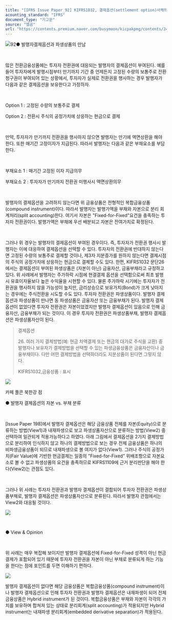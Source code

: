 ```yaml
---
title: "[IFRS Issue Paper_92] KIFRS1032, 결제옵션(settlement option)사채의 자본, 부채 분류 ②"
acounting_standard: "IFRS"
document_type: "기고문"
source: "엘곰"
url: "https://contents.premium.naver.com/busymoon/kicpakpmg/contents/240502172451806mv"
---
```

![](https://n2.news.naver.com/l.gif?type=content)92● 발행자결제옵션과 파생상품의 만남

​

많은 전환금융상품에는 투자자 전환권에 대응되는 발행자의 결제옵션이 부여된다. 예를 들어 투자자에게 발행시점부터 만기까지 기간 중 언제든지 고정된 수량의 보통주로 전환청구권이 부여되어 있는 상황에서, 투자자가 실제로 전환권을 행사하는 경우 발행자가 다음과 같은 결제옵션을 보유한다고 가정하자.

​

Option 1 : 고정된 수량의 보통주로 결제

Option 2 : 전환시 주식의 공정가치에 상응하는 현금으로 결제

​

만약, 투자자가 만기까지 전환권을 행사하지 않으면 발행자는 만기에 액면상환을 해야 한다. 또한 매기간 고정이자가 지급된다. 따라서 발행자는 다음과 같은 부채요소를 부담한다.

​

부채요소 1 : 매기간 고정된 이자 지급의무

부채요소 2 : 투자자가 만기까지 전환권 미행사시 액면상환의무

​

발행자의 결제옵션을 고려하지 않는다면 위 금융상품은 전형적인 복합금융상품(compound instrument)이다. 따라서 발행자는 발행가액을 부채와 자본으로 분리 회계처리(split accounting)한다. 여기서 자본은 "Fixed-for-Fixed"요건을 충족하는 투자자 전환권이다. 발행가액은 부채에 우선 배분되고 자본은 잔여가치로 확정된다.

​

그러나 위 경우는 발행자의 결제옵션이 부여된 경우이다. 즉, 투자자가 전환권 행사시 발행자는 이에 대응하여 결제옵션을 선택할 수 있다. 투자자의 전환권에 반대하지 않는다면 고정된 수량의 보통주로 결제할 것이나, 제3자 지분증가를 원하지 않는다면 결제시점의 주식의 공정가치에 상응하는 현금으로 결제할 수도 있다. 한편, KIFRS1032 문단26에서는 결제옵션이 부여된 파생상품은 (자본이 아닌) 금융자산, 금융부채라고 규정하고 있다. 위 사례에서 발행자는 주가하락 시점에 현결결제 옵션을 선택함으로써 최초 발행시 유효이자율보다 높은 수익율을 시현할 수 있다. 물론 주가하락 시기에는 투자자가 전환권을 행사하지 않을 가능성이 높지만, 금리상승으로 보유가치(Bond)가 크게 낮아지는 경우에는 주식전환을 시도할 수도 있다. 투자자 전환권은 파생상품이다. 발행자 결제옵션과 파생상품이 만나면 동 파생상품은 금융자산 또는 금융부채가 된다. 발행자 결제옵션이 없었다면 투자자 전환권은 자본이었겠지만 발행자 결제옵션이 있음으로 인해 금융자산, 금융부채가 되는 것이다. 이 경우 투자자 전환권은 파생상품부채, 발행자 결제옵션은 파생상품자산이 된다.

> 결제옵션
> 
> 26\. 여러 가지 결제방법(예: 현금 차액결제 또는 현금의 대가로 주식을 교환) 중 발행자나 보유자가 결제방법을 선택할 수 있는 파생금융상품은 금융자산이나 금융부채이다. 다만 어떤 결제방법을 선택하더라도 지분상품이 된다면 그렇지 않다.
> 
> KIFRS1032,금융상품 : 표시

![](https://dthumb-phinf.pstatic.net/dthumb?src=%22https://postfiles.pstatic.net/MjAyNDAzMTBfMTcz/MDAxNzEwMDM2MDI3MDI2.RE9EF5LlSDFl66AgbKHWMB9gJKajcPYTXMGet0S7pK0g.lqqbmstjUtiUOeOJ2fWer81xwl-kMNRZ-lw5DjKz5lQg.JPEG/20240309_163734.jpg?type=w773%22&service=scs&type=w800)

카페 풀콘 북한강 점

● 발행자 결제옵션의 자본 vs. 부채 분류

​

\[Issue Paper 198\]에서 발행자 결제옵션은 해당 금융상품 전체를 자본(Equity)으로 분류하는 방법(View1)과 내재파생으로 보고 파생상품자산으로 분류하는 방법(View2) 중 선택하여 일관되게 적용가능하다고 하였다. 아래 그림에서 결제옵션을 2가지 결제방법으로 분리하여 인식하지 않고 하나의 결제방법으로 보는 경우 전체 금융상품은 하나의 비파생금융상품이 되므로 내재파생으로 볼 여지가 없다(View1). 그러나 주식의 공정가치(Fair Value)에 기반한 현금결제는 일종의 "Fixed-for-Fixed" 위배조항으로 자본요소로 볼 수 없고 파생상품의 요건을 충족하므로 KIFRS1109에 근거 분리판단을 해야 한다(View2)는 관점도 있다.

​

그러나 위 사례는 투자자 전환권과 발행자 결제옵션이 결합되어 투자자 전환권은 파생상품부채로, 발행자 결제옵션은 파생상품자산으로 분류된다. 따라서 발행자 관점에서는 View2와 대응될 것이다.

![](https://dthumb-phinf.pstatic.net/dthumb?src=%22https://postfiles.pstatic.net/MjAyNDAzMDlfMTU2/MDAxNzA5OTc5Njg1NzE1._-gAYcixGGUgsVCe8vNIk50EuT7qhOyVXkm-Yf83w2sg.9EdiwdfENB-El06RpTjxDIOfal0PDAXi4FTiXUxPqC0g.PNG/image.png?type=w773%22&service=scs&type=w800)

​

● View & Opinion

​

위 사례는 매우 복잡해 보이지만 발행자 결제옵션에 Fixed-for-Fixed 성격이 아닌 현금결제가 포함되어 있기 때문에 투자자 전환권을 자본이 아닌 부채로 분류되게 하는 기능을 한다는 점에 포인트를 두면 이해하기 편하다.

![](https://dthumb-phinf.pstatic.net/dthumb?src=%22https://postfiles.pstatic.net/MjAyNDAzMTBfMTE5/MDAxNzEwMDM2ODI0NTkx.i3G16FBzc1KNCybPf46rMK0StW8v_0mqxNb0M6FH_-Ig.00wKevSJjdSNah4tgM5XDOU_9RZLz1cnaOxuIqtAg80g.PNG/image.png?type=w773%22&service=scs&type=w800)

발행자 결제옵션이 없다면 해당 금융상품은 복합금융상품(compound instrument)이나 발행자 결제옵션으로 인해 투자자 전환권과 발행자 결제옵션은 내재파생이 되어 전체 금융상품은 Hybrid instrument가 된 것이다. 복합금융상품은 부채와 자본이 각각의 가치를 보유하며 합쳐져 있는 상태로 분리회계(split accounting)가 적용되지만 Hybrid instrument는 내재파생 분리회계(embedded derivative separation)가 적용된다.

​

​